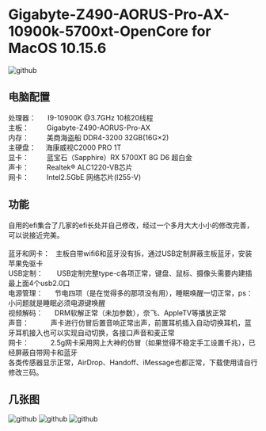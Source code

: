 # Gigabyte-Z490-AORUS-Pro-AX-10900k-5700xt-OpenCore for MacOS 10.15.6
![github](https://github.com/shagua517/Gigabyte-Z490-AORUS-Pro-AX-10900k-5700xt-OpenCore/blob/master/pic/1.png "github")

## 电脑配置
处理器：&nbsp;&nbsp;&nbsp;&nbsp;&nbsp;&nbsp;I9-10900K @3.7GHz 10核20线程 <br>
主板：&nbsp;&nbsp;&nbsp;&nbsp;&nbsp;&nbsp;&nbsp;&nbsp;&nbsp;Gigabyte-Z490-AORUS-Pro-AX <br>
内存：&nbsp;&nbsp;&nbsp;&nbsp;&nbsp;&nbsp;&nbsp;&nbsp;&nbsp;美商海盗船 DDR4-3200 32GB(16G×2) <br>
主硬盘：&nbsp;&nbsp;&nbsp;&nbsp;&nbsp;海康威视C2000 PRO 1T <br>
显卡：&nbsp;&nbsp;&nbsp;&nbsp;&nbsp;&nbsp;&nbsp;&nbsp;&nbsp;蓝宝石（Sapphire）RX 5700XT 8G D6 超白金 <br>
声卡：&nbsp;&nbsp;&nbsp;&nbsp;&nbsp;&nbsp;&nbsp;&nbsp; Realtek® ALC1220-VB芯片 <br>
网卡：&nbsp;&nbsp;&nbsp;&nbsp;&nbsp;&nbsp;&nbsp;&nbsp;&nbsp;Intel2.5GbE 网络芯片(I255-V)

## 功能
自用的efi集合了几家的efi长处并自己修改，经过一个多月大大小小的修改完善，可以说接近完美。 <br>
<br>
蓝牙和网卡：&nbsp;&nbsp;&nbsp;主板自带wifi6和蓝牙没有拆，通过USB定制屏蔽主板蓝牙，安装苹果免驱卡 <br>
USB定制：&nbsp;&nbsp;&nbsp;&nbsp;&nbsp;&nbsp;&nbsp;USB定制完整type-c各项正常，键盘、鼠标、摄像头需要内建插最上面4个usb2.0口 <br>
电源管理：&nbsp;&nbsp;&nbsp;&nbsp;&nbsp;&nbsp;节电四项（是在觉得多的那项没有用），睡眠唤醒一切正常，ps：小问题就是睡眠必须电源键唤醒 <br>
视频解码：&nbsp;&nbsp;&nbsp;&nbsp;&nbsp;&nbsp;DRM软解正常（未加参数），奈飞、AppleTV等播放正常 <br>
声音：&nbsp;&nbsp;&nbsp;&nbsp;&nbsp;&nbsp;&nbsp;&nbsp;&nbsp;&nbsp;&nbsp;声卡进行仿冒后置音响正常出声，前置耳机插入自动切换耳机，蓝牙耳机接入也可以实现自动切换，各接口声音和麦正常 <br>
网卡：&nbsp;&nbsp;&nbsp;&nbsp;&nbsp;&nbsp;&nbsp;&nbsp;&nbsp;&nbsp;&nbsp;2.5g网卡采用网上大神的仿冒（如果觉得不稳定手工设置千兆），已经屏蔽自带网卡和蓝牙 <br>
各类传感器显示正常，AirDrop、Handoff、iMessage也都正常，下载使用请自行修改三码。

## 几张图
![github](https://github.com/shagua517/Gigabyte-Z490-AORUS-Pro-AX-10900k-5700xt-OpenCore/blob/master/pic/2.png "github")
![github](https://github.com/shagua517/Gigabyte-Z490-AORUS-Pro-AX-10900k-5700xt-OpenCore/blob/master/pic/3.png "github")
![github](https://github.com/shagua517/Gigabyte-Z490-AORUS-Pro-AX-10900k-5700xt-OpenCore/blob/master/pic/4.png "github")
